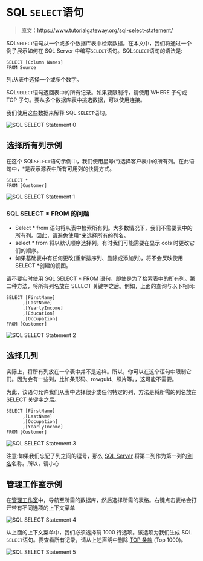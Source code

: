 # SQL `SELECT`语句

> 原文：<https://www.tutorialgateway.org/sql-select-statement/>

SQL`SELECT`语句从一个或多个数据库表中检索数据。在本文中，我们将通过一个例子展示如何在 SQL Server 中编写`SELECT`语句。SQL`SELECT`语句的语法是:

```
SELECT [Column Names]
FROM Source
```

列:从表中选择一个或多个数字。

SQL`SELECT`语句返回表中的所有记录。如果要限制行，请使用 WHERE 子句或 TOP 子句。要从多个数据库表中挑选数据，可以使用连接。

我们使用这些数据来解释 SQL `SELECT`语句。

![SQL SELECT Statement 0](img/44bc547ddc976ecc5103fffb9245f100.png)

## 选择所有列示例

在这个 SQL`SELECT`语句示例中，我们使用星号(*)选择客户表中的所有列。在此语句中，*是表示源表中所有可用列的快捷方式。

```
SELECT *
FROM [Customer]
```

![SQL SELECT Statement 1](img/9aa3e7651f4d9e59c4242dcca4e1131e.png)

### SQL SELECT * FROM 的问题

*   Select * from 语句将从表中检索所有列。大多数情况下，我们不需要表中的所有列。因此，请避免使用*来选择所有的列名。
*   select * from 将以默认顺序选择列。有时我们可能需要在显示 cols 时更改它们的顺序。
*   如果基础表中有任何更改(重新排序列、删除或添加列)，将不会反映使用 SELECT *创建的视图。

请不要实时使用 SQL SELECT * FROM 语句，即使是为了检索表中的所有列。第二种方法，将所有列名放在 SELECT 关键字之后。例如，上面的查询与以下相同:

```
SELECT [FirstName]
      ,[LastName]
      ,[YearlyIncome]
      ,[Education]
      ,[Occupation]
FROM [Customer]
```

![SQL SELECT Statement 2](img/3bddd0942ff99c2f10960d73e2e2eee5.png)

## 选择几列

实际上，将所有列放在一个表中并不是这样。所以，你可以在这个语句中限制它们。因为会有一些列，比如条形码、rowguid、照片等。，这可能不需要。

为此，该语句允许我们从表中选择很少或任何特定的列，方法是将所需的列名放在 SELECT 关键字之后。

```
SELECT [FirstName]
      ,[LastName]
      ,[Occupation]
      ,[YearlyIncome]
FROM [Customer]
```

![SQL SELECT Statement 3](img/b959f214ff0320da8cb37a5ba9b5cef8.png)

注意:如果我们忘记了列之间的逗号，那么 [SQL Server](https://www.tutorialgateway.org/sql/) 将第二列作为第一列的[别名](https://www.tutorialgateway.org/sql-alias/)名称。所以，请小心

## 管理工作室示例

在[管理工作室](https://www.tutorialgateway.org/sql-server-management-studio/)中，导航至所需的数据库，然后选择所需的表格。右键点击表格会打开带有不同选项的上下文菜单

![SQL SELECT Statement 4](img/bd0b6258e1f387468ec54d1d602e28a2.png)

从上面的上下文菜单中，我们必须选择前 1000 行选项。该选项为我们生成 SQL `SELECT`语句。要查看所有记录，请从上述声明中删除 [TOP 条款](https://www.tutorialgateway.org/sql-top-clause/) (Top 1000)。

![SQL SELECT Statement 5](img/dc047ea35503d23bbc4061ea57dfc60a.png)